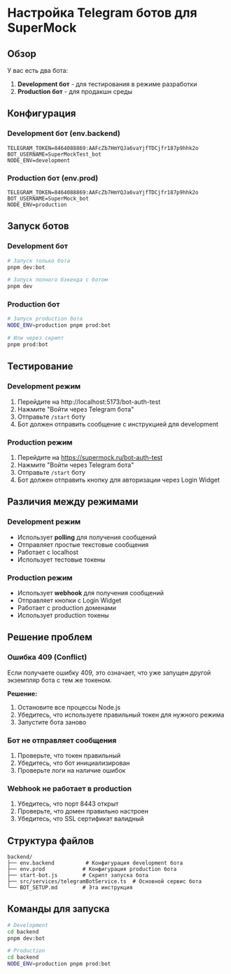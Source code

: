 # Настройка Telegram ботов для SuperMock

## Обзор

У вас есть два бота:

1. **Development бот** - для тестирования в режиме разработки
2. **Production бот** - для продакшн среды

## Конфигурация

### Development бот (env.backend)

```
TELEGRAM_TOKEN=8464088869:AAFcZb7HmYQJa6vaYjfTDCjfr187p9hhk2o
BOT_USERNAME=SuperMockTest_bot
NODE_ENV=development
```

### Production бот (env.prod)

```
TELEGRAM_TOKEN=8464088869:AAFcZb7HmYQJa6vaYjfTDCjfr187p9hhk2o
BOT_USERNAME=SuperMock_bot
NODE_ENV=production
```

## Запуск ботов

### Development бот

```bash
# Запуск только бота
pnpm dev:bot

# Запуск полного бэкенда с ботом
pnpm dev
```

### Production бот

```bash
# Запуск production бота
NODE_ENV=production pnpm prod:bot

# Или через скрипт
pnpm prod:bot
```

## Тестирование

### Development режим

1. Перейдите на http://localhost:5173/bot-auth-test
2. Нажмите "Войти через Telegram бота"
3. Отправьте `/start` боту
4. Бот должен отправить сообщение с инструкцией для development

### Production режим

1. Перейдите на https://supermock.ru/bot-auth-test
2. Нажмите "Войти через Telegram бота"
3. Отправьте `/start` боту
4. Бот должен отправить кнопку для авторизации через Login Widget

## Различия между режимами

### Development режим

- Использует **polling** для получения сообщений
- Отправляет простые текстовые сообщения
- Работает с localhost
- Использует тестовые токены

### Production режим

- Использует **webhook** для получения сообщений
- Отправляет кнопки с Login Widget
- Работает с production доменами
- Использует production токены

## Решение проблем

### Ошибка 409 (Conflict)

Если получаете ошибку 409, это означает, что уже запущен другой экземпляр бота с тем же токеном.

**Решение:**

1. Остановите все процессы Node.js
2. Убедитесь, что используете правильный токен для нужного режима
3. Запустите бота заново

### Бот не отправляет сообщения

1. Проверьте, что токен правильный
2. Убедитесь, что бот инициализирован
3. Проверьте логи на наличие ошибок

### Webhook не работает в production

1. Убедитесь, что порт 8443 открыт
2. Проверьте, что домен правильно настроен
3. Убедитесь, что SSL сертификат валидный

## Структура файлов

```
backend/
├── env.backend          # Конфигурация development бота
├── env.prod            # Конфигурация production бота
├── start-bot.js        # Скрипт запуска бота
├── src/services/telegramBotService.ts  # Основной сервис бота
└── BOT_SETUP.md        # Эта инструкция
```

## Команды для запуска

```bash
# Development
cd backend
pnpm dev:bot

# Production
cd backend
NODE_ENV=production pnpm prod:bot
```
